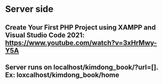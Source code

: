 # Server side
## Create Your First PHP Project using XAMPP and Visual Studio Code 2021: https://www.youtube.com/watch?v=3xHrMwy-Y5A
## Server runs on localhost/kimdong_book/?url=[]. Ex: loxcalhost/kimdong_book/home
